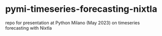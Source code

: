# pymi-timeseries-forecasting-nixtla
repo for presentation at Python Milano (May 2023) on timeseries forecasting with Nixtla
